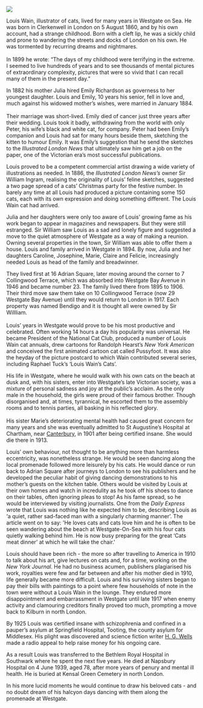 <a href="https://juncture-digital.org"><img src="https://juncture-digital.org/images/ve-button.png"/></a>

<param author="Nick Evans" banner="https://upload.wikimedia.org/wikipedia/commons/1/15/Louis_Wain_The_bachelor_party.jpg" layout="vertical" title="Louis Wain" ve-config=""/>

Louis Wain, illustrator of cats, lived for many years in Westgate on Sea. He was born in Clerkenwell in London on 5 August 1860, and by his own account, had a strange childhood.  Born with a cleft lip, he was a sickly child and prone to wandering the streets and docks of London on his own.  He was tormented by recurring dreams and nightmares.
<br/><br/>
In 1899 he wrote: “The days of my childhood were terrifying in the  extreme.  I seemed to live hundreds of years and to see thousands of mental pictures of extraordinary complexity, pictures that were so vivid that I can recall many of them in the present day.”
<param ve-image-v2 manifest="https://iiif.juncture-digital.org/wc:Catwithacigar.jpg/manifest.json">

In 1882 his mother Julia hired Emily Richardson as governess to her youngest daughter.  Louis and Emily, 10 years his senior, fell in love and, much against his widowed mother’s wishes, were married in January 1884.
<br/><br/>
Their marriage was short-lived. Emily died of cancer just three years after their wedding.  Louis took it badly, withdrawing from the world with only Peter, his wife’s black and white cat, for company.  Peter had been Emily’s companion and Louis had sat for many hours beside them, sketching the kitten to humour Emily.  It was Emily’s suggestion that he send the sketches to the _Illustrated London News_ that ultimately saw him get a job on the paper, one of the Victorian era’s most successful publications.
<param ve-image-v2 manifest="https://iiif.juncture-digital.org/wc:Our_artists_-_past_and_present_-_ILN_1892-0514-0016.jpg/manifest.json">

Louis proved to be a competent commercial artist drawing a wide variety of illustrations as needed.  In 1886, the _Illustrated London News’s_ owner Sir William Ingram, realising the originality of Louis’ feline sketches, suggested a two page spread of a cats’ Christmas party for the festive number.  In barely any time at all Louis had produced a picture containing some 150 cats, each with its own expression and doing something different.  The Louis Wain cat had arrived.
<param ve-image-v2 manifest="https://iiif.juncture-digital.org/wc:A_group_of_cats_engaged_in_a_cycle-race_in_Hyde_Park%2C_London_Wellcome_V0023074.jpg/manifest.json">

Julia and her daughters were only too aware of Louis’ growing fame as his work began to appear in magazines and newspapers. 
But they were still estranged.  Sir William saw Louis as a sad and lonely figure and suggested a move to the quiet atmosphere of 
Westgate as a way of making a reunion.  Owning several properties in the town, Sir William was able to offer them a house. 
Louis and family arrived in Westgate in 1894.  By now, Julia and her daughters Caroline, Josephine, Marie, Claire and Felicie, increasingly needed Louis as head of the family and breadwinner.
<param ve-image-v2 manifest="https://iiif.juncture-digital.org/wc:Carol_Singing_by_Louis_William_Wain%2C_watercolor.jpg/manifest.json">

They lived first at 16 Adrian Square, later moving around the corner to 7 Collingwood Terrace, which was absorbed into 
Westgate Bay Avenue in 1946 and became number 23.  The family lived there from 1895 to 1906.  Their third move saw them take on 10 Collingwood Terrace (now 29 Westgate Bay Avenue) until they would return to London in 1917. Each property was named Bendigo and it is thought all were owned by Sir Willliam.
<br/><br/>
Louis’ years in Westgate would prove to be his most productive and celebrated.  Often working 14 hours a day his popularity was universal.  He became President 
of the National Cat Club, produced a number of Louis Wain cat annuals, drew cartoons for Randolph Hearst’s _New York American_ and conceived the first animated 
cartoon cat called Pussyfoot. It was also the heyday of the picture postcard to which Wain contributed several series, including Raphael 
Tuck’s ‘Louis Wain’s Cats’.
<param ve-image-v2 manifest="https://iiif.juncture-digital.org/wc:1905-04-04_front_Cat_car_crash.jpg/manifest.json">

His life in Westgate, where he would walk with his own cats on the beach at dusk and, with his sisters, enter 
into Westgate’s late Victorian society, was a mixture of personal sadness and joy at the public’s acclaim. As the only male in the household, the girls were proud of their famous brother. Though disorganised and, at times, tyrannical, he escorted them to the assembly rooms and to tennis parties, all basking in his reflected glory.
<br/><br/>
His sister Marie’s deteriorating mental health had caused great concern for many years and she was eventually admitted to St Augustine’s Hospital at
Chartham, near [Canterbury](/canterbury/20c-canterbury-home), in 1901 after being certified insane.  She would die there in 1913.
<param ve-image-v2 manifest="https://iiif.juncture-digital.org/wc:Westgate_Bay_-_geograph.org.uk_-_1931362.jpg/manifest.json">

Louis’ own behaviour, not thought to be anything more than harmless eccentricity, was nonetheless strange.  He would be seen dancing along the local 
promenade followed more leisurely by his cats.  He would dance or run back to Adrian Square after journeys to London to see his publishers and he developed the peculiar habit of giving dancing demonstrations to his mother’s guests on the kitchen table.  Others would be visited by Louis at their own 
homes and watch in incredulity as he took off his shoes to dance on their tables, often ignoring pleas to stop! As his fame spread, so he would be interviewed by visiting journalists.  One from the _Daily Express_ wrote that Louis was nothing like he expected him to be, describing Louis as ‘a quiet, rather sad-faced man with a singularly charming manner’. The article went on to say: 'He loves cats and cats love him and he is often to be seen wandering about the beach at Westgate-On-Sea with his four cats quietly walking behind him.  He is now busy preparing for the great ‘Cats meat dinner’ at which he will take the chair.'
<param ve-image-v2 manifest="https://iiif.juncture-digital.org/wc:L._Wain%27s_kaleidoscope_cat_II.jpg/manifest.json">

Louis should have been rich - the more so after travelling to America in 1910 to talk about his art, give lectures on cats and, for a time, working on the _New York Journal_.  He had no business acumen, publishers plagiarised his work, royalties were few and far between and after his mother died in 1910, life generally became more difficult.  Louis and his surviving sisters began to pay their bills with paintings to a point where few households of note in the town were without a Louis Wain in the lounge. They endured more disappointment and embarrassment in Westgate until late 1917 when enemy activity and clamouring creditors finally proved too much, prompting a move back to Kilburn in north London.
<param ve-image-v2 manifest="https://iiif.juncture-digital.org/wc:Wein_catpoker.jpg/manifest.json"> 

By 1925 Louis was certified insane with schizophrenia and confined in a pauper’s asylum at Springfield Hospital, Tooting, 
the county asylum for Middlesex. His plight was discovered and science fiction writer [H. G. Wells](/20c/20c-wellshg-biography) made a radio appeal to help raise money for his ongoing care.
<param ve-image-v2 manifest="https://iiif.juncture-digital.org/wc:A_cat_in_%22gothic%22_style._Gouache_by_Louis_Wain%2C_1925-1939._Wellcome_L0026931.jpg/manifest.json">

As a result Louis was transferred to the Bethlem Royal Hospital in Southwark where he spent the next five years.  He died at 
Napsbury Hospital on 4 June 1939, aged 78, after more years of penury and mental ill health.  He is buried at Kensal Green 
Cemetery in north London.
<param ve-image-v2 manifest="https://iiif.juncture-digital.org/wc:Bethlem_Royal_Hospital_Main_building_view_1.jpg/manifest.json">

In his more lucid moments he would continue to draw his beloved cats - and no doubt dream of his halcyon days dancing with them along the promenade at Westgate.
<param ve-image-v2 manifest="https://iiif.juncture-digital.org/wc:Three_cats_singing._Gouache_by_Louis_Wain%2C_1925-1939._Wellcome_L0026168.jpg/manifest.json"> 
